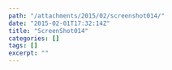 ```yaml
---
path: "/attachments/2015/02/screenshot014/"
date: "2015-02-01T17:32:14Z"
title: "ScreenShot014"
categories: []
tags: []
excerpt: ""
---
```


